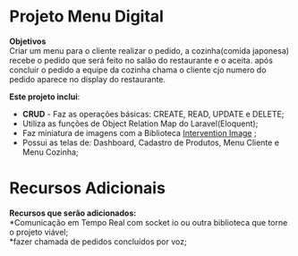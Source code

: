 # Projeto Menu Digital  
**Objetivos**  
Criar um menu para o cliente realizar o pedido, a cozinha(comida japonesa) recebe o pedido 
que será feito no salão do restaurante e o aceita. após concluir o pedido a equipe da cozinha 
chama o cliente cjo numero do pedido aparece no display do restaurante.    

**Este projeto inclui**:    
* **CRUD** - Faz as operações básicas: CREATE, READ, UPDATE e DELETE;  
* Utiliza as funções de Object Relation Map do Laravel(Eloquent);
* Faz miniatura de imagens com a Biblioteca [Intervention Image](http://image.intervention.io/) ;    
* Possui as telas de: Dashboard, Cadastro de Produtos, Menu Cliente e Menu Cozinha;      

# Recursos Adicionais      
**Recursos que serão adicionados:**      
*Comunicação em Tempo Real com socket io ou outra biblioteca que torne o projeto viável;      
*fazer chamada de pedidos concluídos por voz;    

